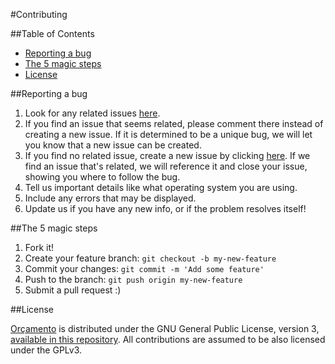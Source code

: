 #Contributing

##Table of Contents

- [Reporting a bug](#reporting-a-bug)
- [The 5 magic steps](#the-5-magic-steps)
- [License](#license)

##Reporting a bug

1. Look for any related issues [here](https://github.com/haskellcamargo/urano/issues).
2. If you find an issue that seems related, please comment there instead of creating a new issue. If it is determined to be a unique bug, we will let you know that a new issue can be created.
3. If you find no related issue, create a new issue by clicking [here](https://github.com/haskellcamargo/urano/issues/new).
If we find an issue that's related, we will reference it and close your issue, showing you where to follow the bug.
4. Tell us important details like what operating system you are using.
5. Include any errors that may be displayed.
6. Update us if you have any new info, or if the problem resolves itself!

##The 5 magic steps

1. Fork it!
2. Create your feature branch: `git checkout -b my-new-feature`
3. Commit your changes: `git commit -m 'Add some feature'`
4. Push to the branch: `git push origin my-new-feature`
5. Submit a pull request :)

##License

[Orçamento](https://github.com/haskellcamargo/urano) is distributed under the GNU General Public License, version 3, [available in this repository](master/LICENSE.md). All contributions are assumed to be also licensed under the GPLv3.
